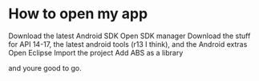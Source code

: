 How to open my app
==================

Download the latest Android SDK
 Open SDK manager
 Download the stuff for API 14-17, the latest android tools (r13 I think), and the Android extras
 Open Eclipse
 Import the project
 Add ABS as a library

and youre good to go.
